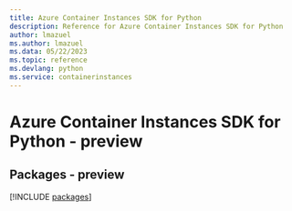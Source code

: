 ```yaml
---
title: Azure Container Instances SDK for Python
description: Reference for Azure Container Instances SDK for Python
author: lmazuel
ms.author: lmazuel
ms.data: 05/22/2023
ms.topic: reference
ms.devlang: python
ms.service: containerinstances
---
```

# Azure Container Instances SDK for Python - preview
## Packages - preview
[!INCLUDE [packages](container-instances-index.md)]